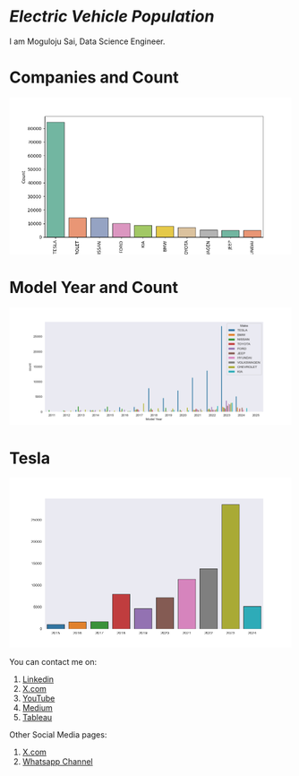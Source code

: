 # ***Electric Vehicle Population***

I am Moguloju Sai, Data Science Engineer.
# Companies and Count
![image alt](https://github.com/Saimoguloju/Electric-Vehicle-Population/blob/master/Companies%20%26%20Count.png)
# Model Year and Count
![image alt](https://github.com/Saimoguloju/Electric-Vehicle-Population/blob/master/Model%20Year%20%26%20Count.png)
# Tesla
![image alt](https://github.com/Saimoguloju/Electric-Vehicle-Population/blob/master/Tesla.png)

You can contact me on:
1. [Linkedin](https://www.linkedin.com/in/moguloju-sai-2b060b228)
2. [X.com](https://twitter.com/MogulojuSai2)
3. [YouTube](https://www.youtube.com/@Moguloju_Sai)
4. [Medium](https://medium.com/@saimoguloju2)
5. [Tableau](https://public.tableau.com/app/profile/moguloju.sai)
  
Other Social Media pages:
1. [X.com](https://twitter.com/SmartMachines1?t=mZg1j9Z_V8WWzvlkl4027Q&s=09)
2. [Whatsapp Channel](https://www.whatsapp.com/channel/0029Va9NAvs1SWstruaF3x41)
